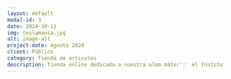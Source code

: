 ```yaml
---
layout: default
modal-id: 3
date: 2024-10-11
img: teslamania.jpg
alt: image-alt
project-date: Agosto 2024
client: Público
category: Tienda de articulos
description: Tienda online dedicada a nuestra alma máter':' el Instituto Politecnico Nacional. Para más información contáctanos a través del formulario de esta web o visítanos [aquí](https://www.facebook.com/TeslamaniaSourvenirs).
---
```


